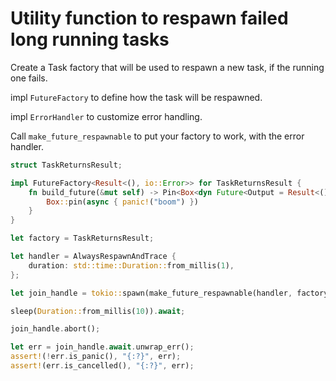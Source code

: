 # Utility function to respawn failed long running tasks

Create a Task factory that will be used to respawn a new task, if the running one fails.

impl `FutureFactory` to define how the task will be respawned.

impl `ErrorHandler` to customize error handling.

Call `make_future_respawnable` to put your factory to work, with the error handler.

```rust
struct TaskReturnsResult;

impl FutureFactory<Result<(), io::Error>> for TaskReturnsResult {
    fn build_future(&mut self) -> Pin<Box<dyn Future<Output = Result<(), io::Error>> + Send>> {
        Box::pin(async { panic!("boom") })
    }
}

let factory = TaskReturnsResult;

let handler = AlwaysRespawnAndTrace {
    duration: std::time::Duration::from_millis(1),
};

let join_handle = tokio::spawn(make_future_respawnable(handler, factory));

sleep(Duration::from_millis(10)).await;

join_handle.abort();

let err = join_handle.await.unwrap_err();
assert!(!err.is_panic(), "{:?}", err);
assert!(err.is_cancelled(), "{:?}", err);
```

